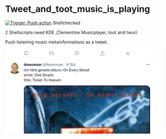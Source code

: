 # Tweet_and_toot_music_is_playing
[![Trigger: Push action](https://github.com/dewomser/Tweet_and_toot_music_is_playing/actions/workflows/main.yml/badge.svg)](https://github.com/dewomser/Tweet_and_toot_music_is_playing/actions/workflows/main.yml) Shellchecked

2 Shellscripts need KDE ,Clementine Musicplayer, toot and twurl. 

Push listening music metainformations as a tweet.

![alt text](./images/music-tweet.png "Screenshot Twitter")
